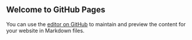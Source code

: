 ## Welcome to GitHub Pages

You can use the [editor on GitHub](https://github.com/yiyueqiyue/yiyueqiyue.github.io/edit/master/index.md) to maintain and preview the content for your website in Markdown files.
